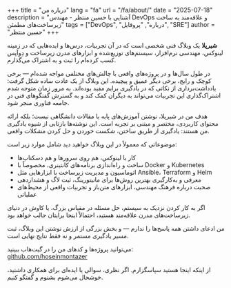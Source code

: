 +++
title = "درباره من"
lang = "fa" 
url = "/fa/about/"
date = "2025-07-18"
description = "آشنایی با حسین منتظر - مهندس DevOps و علاقه‌مند به ساخت زیرساخت‌های مطمئن"
tags = ["DevOps", "درباره", "پروفایل", "SRE"]
author = "حسین منتظر"
+++

**شیرپلا** یک وبلاگ فنی شخصی است که در آن تجربیات، درس‌ها و ایده‌هایی که در زمینه لینوکس، مهندسی نرم‌افزار، سیستم‌های توزیع‌شده و ابزارهای مدرن زیرساخت و دِو‌آپس کسب کرده‌ام را ثبت و به اشتراک می‌گذارم.

در طول سال‌ها و در پروژه‌های واقعی با چالش‌های مختلفی مواجه شده‌ام — برخی کوچک و رایج، برخی دیگر عمیق و پیچیده. این وبلاگ از یک عادت ساده شکل گرفت: یادداشت‌برداری از نکاتی که در یادگیری برایم مفید بوده‌اند. به مرور زمان متوجه شدم اشتراک‌گذاری این تجربیات می‌تواند به دیگران کمک کند و به گسترش گفتگوهای فنی در جامعه فناوری منجر شود.

هدف من در شیرپلا، نوشتن آموزش‌های پایه یا مقالات دانشگاهی نیست؛ بلکه ارائه محتوای کاربردی، مختصر و مبتنی بر تجربه است. این نوشته‌ها بازتابی از شیوه یادگیری من هستند: یادگیری از طریق ساختن، شکست خوردن و حل کردن مشکلات واقعی.

موضوعاتی که معمولاً در این وبلاگ خواهید دید شامل موارد زیر است:

- کار با لینوکس، هم روی سرورها و هم دسکتاپ‌ها  
- ساخت و راه‌اندازی برنامه‌های کانتینری، مخصوصاً با Docker و Kubernetes  
- اتوماسیون و مدیریت زیرساخت با ابزارهایی مثل Ansible، Terraform و Helm  
- معرفی و به‌کارگیری بهترین روش‌ها برای مانیتورینگ، ثبت لاگ و هشداردهی  
- صحبت درباره فرهنگ مهندسی، ابزارهای متن‌باز و تجربیات واقعی از محیط‌های عملیاتی  

اگر به کار کردن نزدیک به سیستم، حل مسئله در مقیاس بزرگ، یا کاوش در دنیای زیرساخت‌های مدرن علاقه‌مند هستید، احتمالاً اینجا برایتان جالب خواهد بود.

من ادعای داشتن همه پاسخ‌ها را ندارم — و بخش بزرگی از ارزش نوشتن این وبلاگ، ثبت مسیر یادگیری مستمر و نه فقط نتایج نهایی است.

می‌توانید پروژه‌ها و کدهای من را در گیت‌هاب ببینید:  
[github.com/hoseinmontazer](https://github.com/hoseinmontazer)

از اینکه اینجا هستید سپاسگزارم. اگر نظری، سوالی یا ایده‌ای برای همکاری داشتید، خوشحال می‌شوم بشنوم و گفتگو کنیم.


